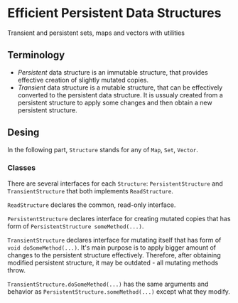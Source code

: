 # Efficient Persistent Data Structures

Transient and persistent sets, maps and vectors with utilities

## Terminology

  - *Persistent* data structure is an immutable structure, that provides effective
    creation of slightly mutated copies.
  - *Transient* data structure is a mutable structure, that can be effectively
    converted to the persistent data structure. It is ussualy created from
    a persistent structure to apply some changes and then obtain a new persistent
    structure.

## Desing

In the following part, `Structure` stands for any of `Map`, `Set`, `Vector`.

### Classes

There are several interfaces for each `Structure`:
`PersistentStructure` and `TransientStructure` that both
implements `ReadStructure`.

`ReadStructure` declares the common, read-only interface.

`PersistentStructure` declares interface for creating mutated copies that has form
of `PersistentStructure someMethod(...)`. 

`TransientStructure` declares interface for mutating itself that has form
of `void doSomeMethod(...)`. It's main purpose is to apply bigger amount of changes to
the persistent structure effectively. Therefore, after obtaining modified persistent structure,
it may be outdated - all mutating methods throw.

`TransientStructure.doSomeMethod(...)` has the same arguments and behavior
as `PersistentStructure.someMethod(...)` except what they modify.

